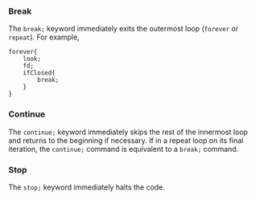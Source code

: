 ### Break
The `break;` keyword immediately exits the outermost loop (`forever` or `repeat`).
For example,
```
forever{
    look;
    fd;
    ifClosed{
        break;
    }
}
```
### Continue
The `continue;` keyword immediately skips the rest of the innermost loop and returns to the beginning if necessary. If in a repeat loop on its final iteration, the `continue;` command is equivalent to a `break;` command.
### Stop
The `stop;` keyword immediately halts the code.